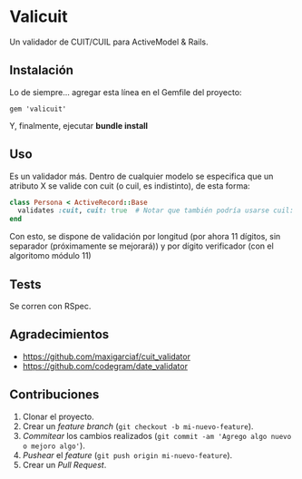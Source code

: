 # Valicuit
Un validador de CUIT/CUIL para ActiveModel &amp; Rails.

## Instalación

Lo de siempre... agregar esta línea en el Gemfile del proyecto:

```
gem 'valicuit'
```

Y, finalmente, ejecutar **bundle install**

## Uso

Es un validador más. Dentro de cualquier modelo se especifica que un atributo X se valide con cuit (o cuil, es indistinto), de esta forma:

```ruby
class Persona < ActiveRecord::Base
  validates :cuit, cuit: true  # Notar que también podría usarse cuil: true
end
```

Con esto, se dispone de validación por longitud (por ahora 11 dígitos, sin separador (próximamente se mejorará)) y por dígito verificador (con el algoritomo módulo 11)

## Tests

Se corren con RSpec.

## Agradecimientos

- https://github.com/maxigarciaf/cuit_validator
- https://github.com/codegram/date_validator

## Contribuciones

1. Clonar el proyecto.
2. Crear un *feature branch* (`git checkout -b mi-nuevo-feature`).
3. *Commitear* los cambios realizados (`git commit -am 'Agrego algo nuevo o mejoro algo'`).
4. *Pushear* el *feature* (`git push origin mi-nuevo-feature`).
5. Crear un *Pull Request*.
